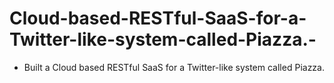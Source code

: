 # Cloud-based-RESTful-SaaS-for-a-Twitter-like-system-called-Piazza.-
- Built a Cloud based RESTful SaaS for a Twitter-like system called Piazza. 
